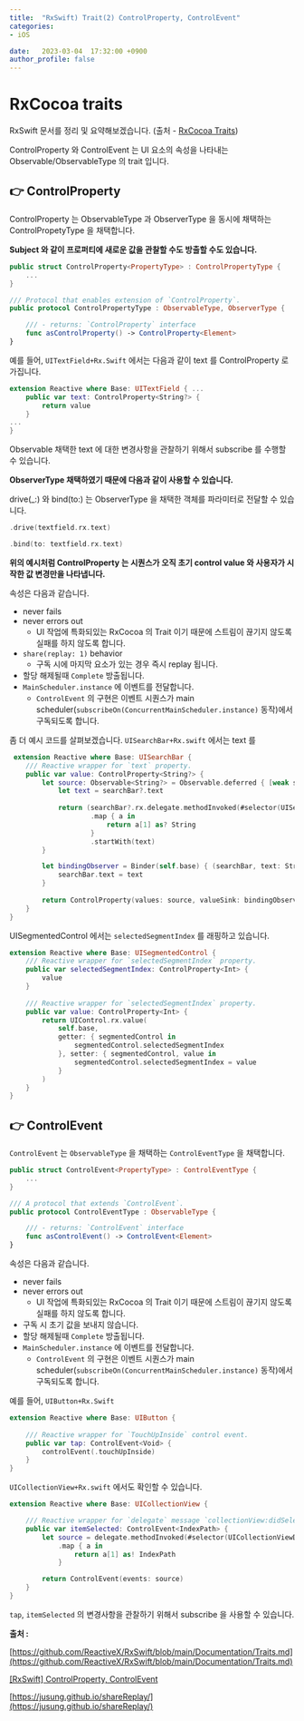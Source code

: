 ```yaml
---
title:  "RxSwift) Trait(2) ControlProperty, ControlEvent"
categories:
- iOS

date:   2023-03-04  17:32:00 +0900
author_profile: false
---
```

# RxCocoa traits

RxSwift 문서를 정리 및 요약해보겠습니다. (출처  - [RxCocoa Traits](https://github.com/ReactiveX/RxSwift/blob/main/Documentation/Traits.md#rxcocoa-traits))

ControlProperty 와 ControlEvent 는 UI 요소의 속성을 나타내는 Observable/ObservableType 의 trait 입니다.

## 👉 ControlProperty

ControlProperty 는 ObservableType 과 ObserverType 을 동시에 채택하는 ControlPropetyType 을 채택합니다.

**Subject 와 같이 프로퍼티에 새로운 값을 관찰할 수도 방출할 수도 있습니다.**

```swift
public struct ControlProperty<PropertyType> : ControlPropertyType {
    ...
}

/// Protocol that enables extension of `ControlProperty`.
public protocol ControlPropertyType : ObservableType, ObserverType {

    /// - returns: `ControlProperty` interface
    func asControlProperty() -> ControlProperty<Element>
}
```

예를 들어, `UITextField+Rx.Swift` 에서는 다음과 같이 text 를 ControlProperty 로 가집니다.

```swift
extension Reactive where Base: UITextField { ...
    public var text: ControlProperty<String?> {
        return value
    }
...
}
```

Observable 채택한 text 에 대한 변경사항을 관찰하기 위해서 subscribe 를 수행할 수 있습니다.

**ObserverType 채택하였기 때문에 다음과 같이 사용할 수 있습니다.**

drive(_:) 와 bind(to:) 는 ObserverType 을 채택한 객체를 파라미터로 전달할 수 있습니다.

```swift
.drive(textfield.rx.text)

.bind(to: textfield.rx.text)
```

**위의 예시처럼 ControlProperty 는 시퀀스가 오직 초기 control value 와 사용자가 시작한 값 변경만을 나타냅니다.**

속성은 다음과 같습니다.

- never fails
- never errors out
    - UI 작업에 특화되있는 RxCocoa 의 Trait 이기 때문에 스트림이 끊기지 않도록 실패를 하지 않도록 합니다.
- `share(replay: 1)` behavior
    - 구독 시에 마지막 요소가 있는 경우 즉시 replay 됩니다.
- 할당 해제될때 `Complete` 방출됩니다.
- `MainScheduler.instance` 에 이벤트를 전달합니다.
    - `ControlEvent` 의 구현은 이벤트 시퀀스가 main scheduler(`subscribeOn(ConcurrentMainScheduler.instance)` 동작)에서 구독되도록 합니다.

좀 더 예시 코드를 살펴보겠습니다. `UISearchBar+Rx.swift` 에서는 text 를

```swift
 extension Reactive where Base: UISearchBar {
    /// Reactive wrapper for `text` property.
    public var value: ControlProperty<String?> {
        let source: Observable<String?> = Observable.deferred { [weak searchBar = self.base as UISearchBar] () -> Observable<String?> in
            let text = searchBar?.text
            
            return (searchBar?.rx.delegate.methodInvoked(#selector(UISearchBarDelegate.searchBar(_:textDidChange:))) ?? Observable.empty())
                    .map { a in
                        return a[1] as? String
                    }
                    .startWith(text)
        }

        let bindingObserver = Binder(self.base) { (searchBar, text: String?) in
            searchBar.text = text
        }
        
        return ControlProperty(values: source, valueSink: bindingObserver)
    }
}
```

UISegmentedControl 에서는 `selectedSegmentIndex` 를 래핑하고 있습니다.

```swift
extension Reactive where Base: UISegmentedControl {
    /// Reactive wrapper for `selectedSegmentIndex` property.
    public var selectedSegmentIndex: ControlProperty<Int> {
        value
    }
    
    /// Reactive wrapper for `selectedSegmentIndex` property.
    public var value: ControlProperty<Int> {
        return UIControl.rx.value(
            self.base,
            getter: { segmentedControl in
                segmentedControl.selectedSegmentIndex
            }, setter: { segmentedControl, value in
                segmentedControl.selectedSegmentIndex = value
            }
        )
    }
}
```

## 👉 ControlEvent

`ControlEvent` 는 `ObservableType` 을 채택하는 `ControlEventType` 을 채택합니다.

```swift
public struct ControlEvent<PropertyType> : ControlEventType {
    ...
}

/// A protocol that extends `ControlEvent`.
public protocol ControlEventType : ObservableType {

    /// - returns: `ControlEvent` interface
    func asControlEvent() -> ControlEvent<Element>
}
```

속성은 다음과 같습니다.

- never fails
- never errors out
    - UI 작업에 특화되있는 RxCocoa 의 Trait 이기 때문에 스트림이 끊기지 않도록 실패를 하지 않도록 합니다.
- 구독 시 초기 값을 보내지 않습니다.
- 할당 해제될때 `Complete` 방출됩니다.
- `MainScheduler.instance` 에 이벤트를 전달합니다.
    - `ControlEvent` 의 구현은 이벤트 시퀀스가 main scheduler(`subscribeOn(ConcurrentMainScheduler.instance)` 동작)에서 구독되도록 합니다.

예를 들어, `UIButton+Rx.Swift` 

```swift
extension Reactive where Base: UIButton {
    
    /// Reactive wrapper for `TouchUpInside` control event.
    public var tap: ControlEvent<Void> {
        controlEvent(.touchUpInside)
    }
}
```

`UICollectionView+Rx.swift` 에서도 확인할 수 있습니다.

```swift
extension Reactive where Base: UICollectionView {

    /// Reactive wrapper for `delegate` message `collectionView:didSelectItemAtIndexPath:`.
    public var itemSelected: ControlEvent<IndexPath> {
        let source = delegate.methodInvoked(#selector(UICollectionViewDelegate.collectionView(_:didSelectItemAt:)))
            .map { a in
                return a[1] as! IndexPath
            }

        return ControlEvent(events: source)
    }
}
```

`tap`, `itemSelected` 의 변경사항을 관찰하기 위해서 subscribe 을 사용할 수 있습니다.

**출처 :**

[https://github.com/ReactiveX/RxSwift/blob/main/Documentation/Traits.md](https://github.com/ReactiveX/RxSwift/blob/main/Documentation/Traits.md)

[[RxSwift] ControlProperty, ControlEvent](https://inuplace.tistory.com/1101)

[https://jusung.github.io/shareReplay/](https://jusung.github.io/shareReplay/)
